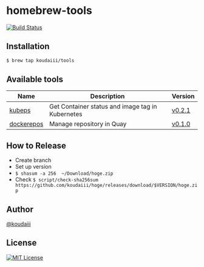 # homebrew-tools

[![Build Status](https://travis-ci.org/koudaiii/homebrew-tools.svg?branch=master)](https://travis-ci.org/koudaiii/homebrew-tools)

## Installation

```bash
$ brew tap koudaiii/tools
```

## Available tools

| Name | Description | Version |
|------|-------------|---------|
| [kubeps](https://github.com/koudaiii/kubeps) | Get Container status and image tag in Kubernetes  | [v0.2.1](https://github.com/koudaiii/kubeps/releases/tag/v0.2.1) |
| [dockerepos](https://github.com/koudaiii/dockerepos) | Manage repository in Quay | [v0.1.0](https://github.com/koudaiii/dockerepos/releases/tag/v0.1.0) |


## How to Release

- Create branch
- Set up version
- `$ shasum -a 256  ~/Download/hoge.zip`
- Check `$ script/check-sha256sum https://github.com/koudaiii/hoge/releases/download/$VERSION/hoge.zip`

## Author

[@koudaiii](https://github.com/koudaiii)

## License

[![MIT License](http://img.shields.io/badge/license-MIT-blue.svg?style=flat)](LICENSE)
